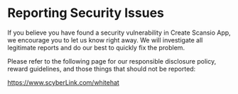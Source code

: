 # Reporting Security Issues

If you believe you have found a security vulnerability in Create Scansio App, we encourage you to let us know right away. We will investigate all legitimate reports and do our best to quickly fix the problem.

Please refer to the following page for our responsible disclosure policy, reward guidelines, and those things that should not be reported:

https://www.scyberLink.com/whitehat
